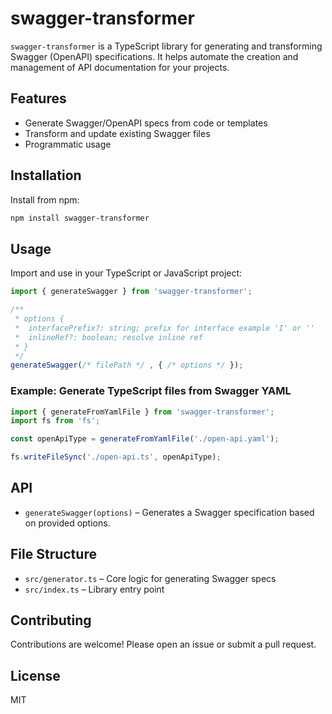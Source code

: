 # swagger-transformer

`swagger-transformer` is a TypeScript library for generating and transforming Swagger (OpenAPI) specifications. It helps automate the creation and management of API documentation for your projects.

## Features

- Generate Swagger/OpenAPI specs from code or templates
- Transform and update existing Swagger files
- Programmatic usage

## Installation

Install from npm:

```bash
npm install swagger-transformer
```

## Usage

Import and use in your TypeScript or JavaScript project:

```typescript
import { generateSwagger } from 'swagger-transformer';

/**
 * options {
 *  interfacePrefix?: string; prefix for interface example 'I' or ''
 *  inlineRef?: boolean; resolve inline ref
 * }
 */
generateSwagger(/* filePath */ , { /* options */ });
```

### Example: Generate TypeScript files from Swagger YAML

```typescript
import { generateFromYamlFile } from 'swagger-transformer';
import fs from 'fs';

const openApiType = generateFromYamlFile('./open-api.yaml');

fs.writeFileSync('./open-api.ts', openApiType);
```

## API

- `generateSwagger(options)` – Generates a Swagger specification based on provided options.

## File Structure

- `src/generator.ts` – Core logic for generating Swagger specs
- `src/index.ts` – Library entry point

## Contributing

Contributions are welcome! Please open an issue or submit a pull request.

## License

MIT
